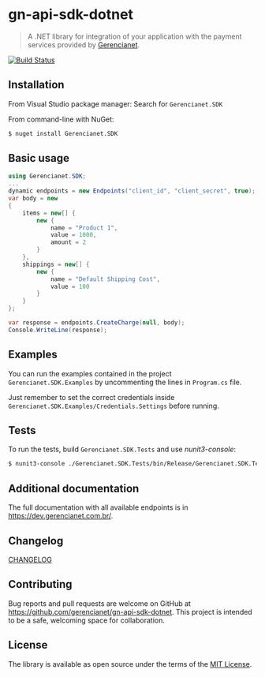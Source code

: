 # gn-api-sdk-dotnet

> A .NET library for integration of your application with the payment services
provided by [Gerencianet](http://gerencianet.com.br).

[![Build Status](https://travis-ci.org/gerencianet/gn-api-sdk-dotnet.svg)](https://travis-ci.org/gerencianet/gn-api-sdk-dotnet)

## Installation

From Visual Studio package manager: Search for ```Gerencianet.SDK```

From command-line with NuGet:

```bash
$ nuget install Gerencianet.SDK
```

## Basic usage

```c#
using Gerencianet.SDK;
...
dynamic endpoints = new Endpoints("client_id", "client_secret", true);
var body = new
{
    items = new[] {
        new {
            name = "Product 1",
            value = 1000,
            amount = 2
        }
    },
    shippings = new[] {
        new {
            name = "Default Shipping Cost",
            value = 100
        }
    }
};

var response = endpoints.CreateCharge(null, body);
Console.WriteLine(response);
```

## Examples

You can run the examples contained in the project `Gerencianet.SDK.Examples` by uncommenting the lines in `Program.cs` file.

Just remember to set the correct credentials inside `Gerencianet.SDK.Examples/Credentials.Settings` before running.

## Tests

To run the tests, build `Gerencianet.SDK.Tests` and use *nunit3-console*:

```bash
$ nunit3-console ./Gerencianet.SDK.Tests/bin/Release/Gerencianet.SDK.Tests.dll
```

## Additional documentation

The full documentation with all available endpoints is in https://dev.gerencianet.com.br/.

## Changelog

[CHANGELOG](CHANGELOG.md)

## Contributing

Bug reports and pull requests are welcome on GitHub at https://github.com/gerencianet/gn-api-sdk-dotnet. This project is intended to be a safe, welcoming space for collaboration.

## License

The library is available as open source under the terms of the [MIT License](LICENSE).
